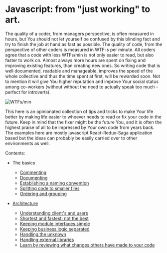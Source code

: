 # Javascript: from "just working" to art.

The quality of a coder, from managers perspective, is often measured in hours, but You should not let yourself be
confused by this blinding fact and try to finish the job at hand as fast as possible. The quality of code, from the
perspective of other coders is measured in WTF-s per minute. All coders agree that a code with less WTFs/min is not only
easier to read, but also faster to work on. Almost always more hours are spent on fixing and improving existing features,
than creating new ones. So writing code that is well documented, readable and manageable, improves the speed of the
whole collective and thus the time spent at first, will be rewarded soon. Not to mention it will give You higher
reputation and improve Your social status among co-workers (without without the need to actually speak too much - perfect
for introverts).

![WTFs/min](https://i.imgur.com/J1svNp7.jpg)

This here is an opinionated collection of tips and tricks to make Your life better by making life easier to whoever
needs to read or fix your code in the future. Keep in mind that the fixer might be the future You, and it is often the
highest praise of all to be impressed by Your own code from years back. The examples here are mostly javascript
React-Redux-Saga application based but the ideas can probably be easily carried over to other environments as well. 

Contents:

* The basics
  * [Commenting](./Basics/Commenting.md)
  * [Documenting](./Basics/Documenting.md)
  * [Establishing a naming convention](./Basics/Naming_functions_and_variables.md)
  * [Splitting code to smaller files](./Basics/Splitting_code.md)
  * [Ordering and grouping](./Basics/Ordering_and_grouping.md)
  
* [Architecture](./Architecture/Architecture.md)
  * [Understanding client's and users](./Architecture/Understanding_your_client_and_user.md)
  * [Shortest and fastest: not the best](./Architecture/Shortest_and_fastest_not_the_best.md)
  * [Keeping module interfaces simple](./Architecture/Keeping_module_interfaces_simple.md)
  * [Keeping business logic separated](./Architecture/Keeping_business_logic_separated.md)
  * [Handling the unknown](./Architecture/Handling_the_unknown.md)
  * [Handling external libraries](./Architecture/Handling_external_libraries.md)
  * [Learn by reviewing what changes others have made to your code](./Architecture/Learn_by_review.md)
